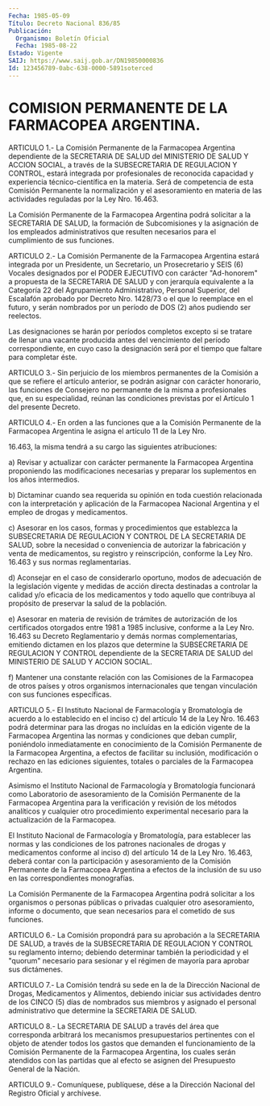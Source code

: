 ```yaml
---
Fecha: 1985-05-09
Título: Decreto Nacional 836/85
Publicación:
  Organismo: Boletín Oficial
  Fecha: 1985-08-22
Estado: Vigente
SAIJ: https://www.saij.gob.ar/DN19850000836
Id: 123456789-0abc-638-0000-5891soterced
---
```

# COMISION PERMANENTE DE LA FARMACOPEA ARGENTINA.

<a id="1"></a>
ARTICULO  1.-  La  Comisión  Permanente  de la Farmacopea Argentina dependiente de la SECRETARIA DE SALUD del  MINISTERIO  DE  SALUD  Y ACCION  SOCIAL,  a  través  de  la  SUBSECRETARIA  DE  REGULACION Y CONTROL,    estará    integrada  por  profesionales  de  reconocida capacidad y experiencia  técnico-científica  en la materia. Será de competencia  de  esta  Comisión  Permanente la normalización  y  el asesoramiento en materia de las actividades  reguladas  por  la Ley Nro. 16.463.

La  Comisión  Permanente de la Farmacopea Argentina podrá solicitar a la SECRETARIA  DE  SALUD,  la  formación  de  Subcomisiones  y la asignación    de    los   empleados  administrativos  que  resulten necesarios para el cumplimiento de sus funciones.

<a id="2"></a>
ARTICULO  2.-  La  Comisión  Permanente  de la Farmacopea Argentina estará integrada por un Presidente, un Secretario, un Prosecretario y SEIS (6) Vocales designados  por el PODER EJECUTIVO con carácter "Ad-honorem" a propuesta de la SECRETARIA  DE  SALUD y con  jerarquía  equivalente  a  la  Categoría  22  del Agrupamiento Administrativo,  Personal  Superior,  del  Escalafón  aprobado  por Decreto  Nro. 1428/73 o el que lo reemplace en el futuro,  y  serán nombrados  por  un  período de DOS (2) años pudiendo ser reelectos.

Las designaciones se  harán  por  períodos  completos excepto si se tratare de llenar una vacante producida antes  del  vencimiento del período correspondiente, en cuyo caso la designación  será  por  el tiempo que faltare para completar éste.

<a id="3"></a>
ARTICULO  3.-  Sin  perjuicio  de  los  miembros  permanentes de la Comisión a que se refiere el artículo anterior, se  podrán  asignar con  carácter  honorario,  las funciones de Consejero no permanente de la misma a profesionales  que,  en  su  especialidad, reúnan las condiciones  previstas  por  el  Artículo 1 del  presente  Decreto.

<a id="4"></a>
ARTICULO  4.- En orden a las funciones que a la Comisión Permanente de la Farmacopea  Argentina le asigna el artículo 11 de la Ley Nro.

16.463, la misma tendrá  a  su  cargo  las siguientes atribuciones:

a)  Revisar  y  actualizar  con carácter permanente  la  Farmacopea Argentina proponiendo las modificaciones  necesarias y preparar los suplementos en los años intermedios.

b)  Dictaminar  cuando sea requerida su opinión  en  toda  cuestión relacionada con la  interpretación  y  aplicación  de la Farmacopea Nacional  Argentina  y  el  empleo  de drogas y medicamentos.

c)  Asesorar en los casos, formas y procedimientos  que  establezca la SUBSECRETARIA  DE  REGULACION  Y  CONTROL  DE  LA  SECRETARIA DE SALUD,    sobre   la  necesidad  o  conveniencia  de  autorizar  la fabricación y venta  de  medicamentos, su registro y reinscripción, conforme  la Ley Nro. 16.463  y  sus  normas  reglamentarias.

d)  Aconsejar  en  el  caso  de  considerarlo  oportuno,  modos  de adecuación  de  la  legislación vigente y medidas de acción directa destinadas a controlar  la calidad y/o eficacia de los medicamentos y todo aquello que contribuya  al  propósito  de preservar la salud de la población.

e) Asesorar en materia de revisión de trámites  de  autorización de los certificados otorgados entre 1981 a 1985 inclusive,  conforme a la  Ley  Nro.  16.463  su  Decreto  Reglamentario  y  demás  normas complementarias, emitiendo dictamen en los plazos que determine  la SUBSECRETARIA  DE REGULACION Y CONTROL dependiente de la SECRETARIA DE SALUD del MINISTERIO DE SALUD Y ACCION SOCIAL.

f)  Mantener una  constante  relación  con  las  Comisiones  de  la Farmacopea  de  otros países y otros organismos internacionales que tengan vinculación con sus funciones específicas.

<a id="5"></a>
ARTICULO  5.-  El Instituto Nacional de Farmacología y Bromatología de acuerdo a lo  establecido  en el inciso c) del artículo 14 de la Ley Nro. 16.463 podrá determinar  para  las  drogas no incluídas en la  edición  vigente  de  la  Farmacopea  Argentina  las  normas  y condiciones  que  deban  cumplir,  poniéndolo  inmediatamente    en conocimiento  de la Comisión Permanente de la Farmacopea Argentina, a efectos de facilitar  su inclusión, modificación o rechazo en las ediciones  siguientes,  totales    o  parciales  de  la  Farmacopea Argentina.

Asimismo  el  Instituto  Nacional  de Farmacología  y  Bromatología funcionará  como  Laboratorio  de  asesoramiento   de  la  Comisión Permanente  de  la  Farmacopea  Argentina  para  la verificación  y revisión  de los métodos analíticos y cualquier otro  procedimiento experimental  necesario  para  la  actualización  de la Farmacopea.

El  Instituto  Nacional  de  Farmacología  y  Bromatología,    para establecer  las normas y las condiciones de los patrones nacionales de drogas y medicamentos  conforme  al inciso d) del artículo 14 de la  Ley  Nro.  16.463,  deberá  contar  con    la  participación  y asesoramiento de la Comisión Permanente de la Farmacopea  Argentina a  efectos  de  la  inclusión  de  su  uso  en las correspondientes monografías.

La Comisión Permanente de la Farmacopea Argentina  podrá  solicitar a  los  organismos  o  personas  públicas o privadas cualquier otro asesoramiento, informe o documento,  que  sean  necesarios  para el cometido de sus funciones.

<a id="6"></a>
ARTICULO  6.-  La  Comisión  propondrá  para  su  aprobación  a  la SECRETARIA  DE  SALUD, a través de la SUBSECRETARIA DE REGULACION Y CONTROL  su reglamento  interno;  debiendo  determinar  también  la periodicidad  y el "quorum" necesario para sesionar y el régimen de mayoría para aprobar sus dictámenes.

<a id="7"></a>
ARTICULO  7.-  La  Comisión  tendrá  su  sede en la de la Dirección Nacional de Drogas, Medicamentos y Alimentos,  debiendo iniciar sus actividades dentro de los CINCO (5) días de nombrados  sus miembros y  asignado  el personal administrativo que determine la SECRETARIA DE SALUD.

<a id="8"></a>
ARTICULO  8.-  La  SECRETARIA  DE  SALUD  a  través  del  área  que corresponda  arbitrará  los  mecanismos presupuestarios pertinentes con  el  objeto  de  atender  todos  los  gastos  que  demanden  el funcionamiento  de  la  Comisión  Permanente    de   la  Farmacopea Argentina,  los  cuales  serán  atendidos con las partidas  que  al efecto se asignen del Presupuesto General de la Nación.

<a id="9"></a>
ARTICULO  9.- Comuníquese, publíquese, dése a la Dirección Nacional del Registro Oficial y archívese.